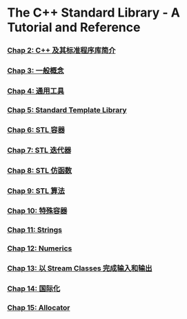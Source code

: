 # The C++ Standard Library - A Tutorial and Reference
###  [Chap 2: C++ 及其标准程序库简介](./ch2.md)

### [Chap 3: 一般概念](./ch3.md)

### [Chap 4: 通用工具](./ch4.md)

### [Chap 5: Standard Template Library](./ch5.md)

### [Chap 6: STL 容器](./ch6.md)

### [Chap 7: STL 迭代器](./ch7.md)

### [Chap 8: STL 仿函数](./ch8.md)

### [Chap 9: STL 算法](./ch9.md)

### [Chap 10: 特殊容器](./ch10.md)

### [Chap 11: Strings](./ch11.md)

### [Chap 12: Numerics](./ch12.md)

### [Chap 13: 以 Stream Classes 完成输入和输出](./ch13.md)

### [Chap 14: 国际化](./ch14.md)

### [Chap 15: Allocator](./ch15.md)
